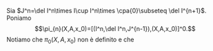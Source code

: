 Sia $J^n=\del I^n\times I\cup I^n\times \cpa{0}\subseteq \del I^{n+1}$. Poniamo$$\pi_{n}(X,A,x_0)=[(I^n,\del I^n,J^{n-1}),(X,A,x_0)]^0.$$Notiamo che $\pi_0(X,A,x_0)$ non è definito e che

